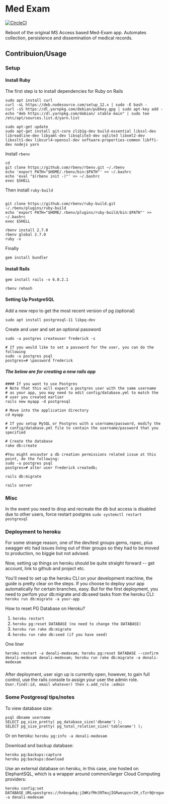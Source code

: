 # Med Exam

[![CircleCI](https://circleci.com/gh/nightcrawler-/denali-medexam.svg?style=shield&circle-token=9d7787382e040b45ca013ff710f1dfe29c1a8d5f)](https://circleci.com/gh/nightcrawler-/denali-medexam)

Reboot of the original MS Access based Med-Exam app. Automates collection, persistence and dissemination of medical records.

## Contribuion/Usage

### Setup

#### Install Ruby

The first step is to install dependencies for Ruby on Rails

```
sudo apt install curl
curl -sL https://deb.nodesource.com/setup_12.x | sudo -E bash -
curl -sS https://dl.yarnpkg.com/debian/pubkey.gpg | sudo apt-key add -
echo "deb https://dl.yarnpkg.com/debian/ stable main" | sudo tee /etc/apt/sources.list.d/yarn.list

sudo apt-get update
sudo apt-get install git-core zlib1g-dev build-essential libssl-dev libreadline-dev libyaml-dev libsqlite3-dev sqlite3 libxml2-dev libxslt1-dev libcurl4-openssl-dev software-properties-common libffi-dev nodejs yarn
```
Install `rbenv`

```
cd
git clone https://github.com/rbenv/rbenv.git ~/.rbenv
echo 'export PATH="$HOME/.rbenv/bin:$PATH"' >> ~/.bashrc
echo 'eval "$(rbenv init -)"' >> ~/.bashrc
exec $SHELL
```
Then install `ruby-build`

```

git clone https://github.com/rbenv/ruby-build.git ~/.rbenv/plugins/ruby-build
echo 'export PATH="$HOME/.rbenv/plugins/ruby-build/bin:$PATH"' >> ~/.bashrc
exec $SHELL

rbenv install 2.7.0
rbenv global 2.7.0
ruby -v
```

Finally

```
gem install bundler
```

#### Install Rails

```
gem install rails -v 6.0.2.1

rbenv rehash
```

#### Setting Up PostgreSQL

Add a new repo to get the most recent version of pg (optional)

```
sudo apt install postgresql-11 libpq-dev
```
Create and user and set an optional password

```
sudo -u postgres createuser frederick -s

# If you would like to set a password for the user, you can do the following
sudo -u postgres psql
postgres=# \password frederick

```

##### The below are for creating a new rails app

```
#### If you want to use Postgres
# Note that this will expect a postgres user with the same username
# as your app, you may need to edit config/database.yml to match the
# user you created earlier
rails new myapp -d postgresql

# Move into the application directory
cd myapp

# If you setup MySQL or Postgres with a username/password, modify the
# config/database.yml file to contain the username/password that you specified

# Create the database
rake db:create

#You might encouter a db creation permissions related issue at this point, do the following:
sudo -u postgres psql
postgres=# alter user frederick createdb;

rails db:migrate

rails server
```

### Misc

In the event you need to drop and recreate the db but access is disabled due to other users, force restart postgres `sudo systemctl restart postgresql`

### Deployment to heroku

For some strange reason, one of the dev/test groups gems, rspec, plus swagger etc had issues living out of thier groups so they had to be moved to production, no biggie but not advised.

Now, setting up things on heroku should be quite straight forward -- get account, link to github and project etc.

You'll need to set up the heroku CLI on your development machine, the guide is pretty clear on the steps. If you choose to deploy your app automatically for certain branches, easy. But for the first deployment, you need to perfom your db:migrate and db:seed tasks from the heroku CLI: `heroku run db:migrate -a your-app`

How to reset PG Database on Heroku?

1. `heroku restart`
2. `heroku pg:reset DATABASE (no need to change the DATABASE)`
3. `heroku run rake db:migrate`
4. `heroku run rake db:seed (if you have seed)`

One liner

`heroku restart -a denali-medexam; heroku pg:reset DATABASE --confirm denali-medexam denali-medexam; heroku run rake db:migrate -a denali-medexam`

###

After deployment, user sign up is currently open, however, to gain full control, use the rails console to assign your user the admin role. `User.find(:id, email whatever) then x.add_role :admin`

### 

### Some Postgresql tips/notes
To view database size:
```
psql dbname username
SELECT pg_size_pretty( pg_database_size('dbname') );
SELECT pg_size_pretty( pg_total_relation_size('tablename') );
```
Or on heroku: `heroku pg:info -a denali-medexam`

Download and backup database:
```
heroku pg:backups:capture
heroku pg:backups:download
```
Use an external database on heroku, in this case, one hosted on ElephantSQL, which is a wrapper around common/larger Cloud Computing providers:
```
heroku config:set DATABASE_URL=postgres://hnbnqwbq:j2WKzfMn39TmujIGRweupznr2H_cTzr9@rogue.db.elephantsql.com:5432/hnbnqwbq -a denali-medexam
```

